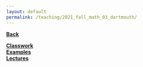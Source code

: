 ```yaml
---
layout: default
permalink: /teaching/2021_fall_math_03_dartmouth/
---
```

[**Back**](../)

[**Classwork**](./2021_fall_math_03_classwork/)<br />
[**Examples**](./2021_fall_math_03_examples/)<br />
[**Lectures**](./2021_fall_math_03_lectures/)
